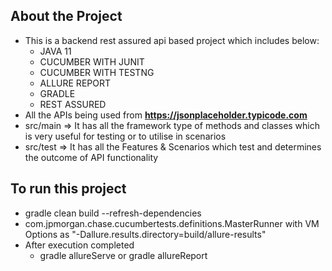 ## About the Project

- This is a backend rest assured api based project which includes below:
  - JAVA 11
  - CUCUMBER WITH JUNIT
  - CUCUMBER WITH TESTNG
  - ALLURE REPORT
  - GRADLE
  - REST ASSURED
- All the APIs being used from **https://jsonplaceholder.typicode.com**
- src/main => It has all the framework type of methods and classes which is very useful for testing or to utilise in scenarios
- src/test => It has all the Features & Scenarios which test and determines the outcome of API functionality

## To run this project
- gradle clean build --refresh-dependencies
- com.jpmorgan.chase.cucumbertests.definitions.MasterRunner with VM Options as "-Dallure.results.directory=build/allure-results"
- After execution completed
  - gradle allureServe or gradle allureReport

